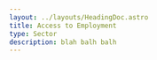 ```yaml
---
layout: ../layouts/HeadingDoc.astro
title: Access to Employment
type: Sector
description: blah balh balh
---
```

